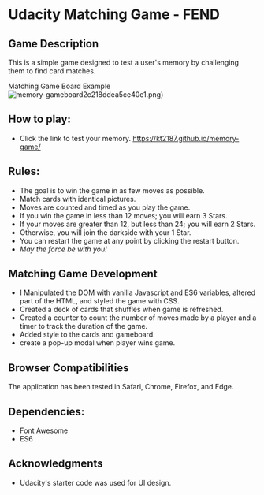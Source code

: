 # Udacity Matching Game - FEND #

## Game Description

This is a simple game designed to test a user's memory by challenging them to find card matches. 

Matching Game Board Example <img src="http://picoolio.net/images/2018/05/29/memory-gameboard2c218ddea5ce40e1.png" alt="memory-gameboard2c218ddea5ce40e1.png" border="0" />)

## How to play:

* Click the link to test your memory. https://kt2187.github.io/memory-game/

## Rules:

 * The goal is to win the game in as few moves as possible.
 * Match cards with identical pictures.
 * Moves are counted and timed as you play the game.
 * If you win the game in less than 12 moves; you will earn 3 Stars.
 * If your moves are greater than 12, but less than 24; you will earn 2 Stars.
 * Otherwise, you will join the darkside with your 1 Star.
 * You can restart the game at any point by clicking the restart button.
 * _May the force be with you!_ 

## Matching Game Development

* I Manipulated the DOM with vanilla Javascript and ES6 variables, altered part of the HTML, and styled the game with CSS. 
* Created a deck of cards that shuffles when game is refreshed.
* Created a counter to count the number of moves made by a player and a timer to track the duration of the game.
* Added style to the cards and gameboard.
* create a pop-up modal when player wins game.

## Browser Compatibilities

The application has been tested in Safari, Chrome, Firefox, and Edge.

## Dependencies:

* Font Awesome
* ES6

## Acknowledgments

* Udacity's starter code was used for UI design.
